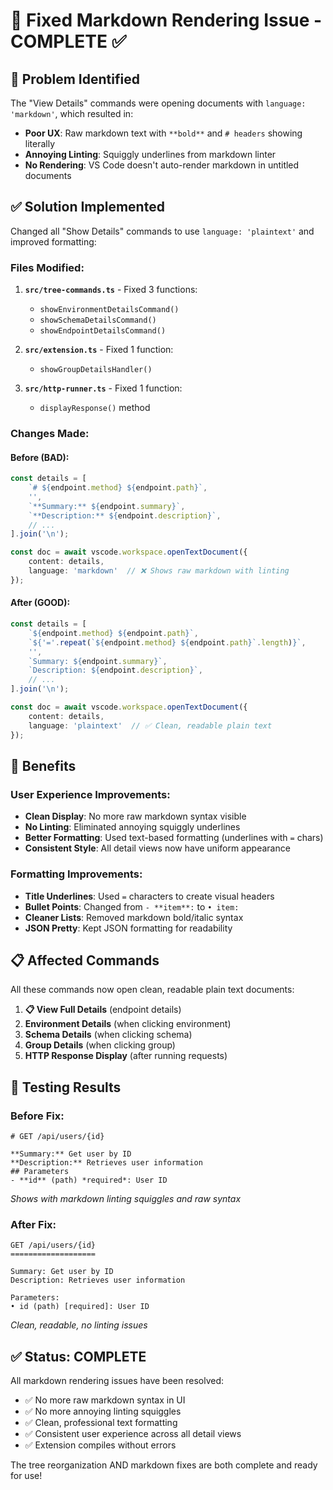 # 📝 Fixed Markdown Rendering Issue - COMPLETE ✅

## 🐛 Problem Identified

The "View Details" commands were opening documents with `language: 'markdown'`, which resulted in:
- **Poor UX**: Raw markdown text with `**bold**` and `# headers` showing literally
- **Annoying Linting**: Squiggly underlines from markdown linter
- **No Rendering**: VS Code doesn't auto-render markdown in untitled documents

## ✅ Solution Implemented

Changed all "Show Details" commands to use `language: 'plaintext'` and improved formatting:

### Files Modified:
1. **`src/tree-commands.ts`** - Fixed 3 functions:
   - `showEnvironmentDetailsCommand()` 
   - `showSchemaDetailsCommand()`
   - `showEndpointDetailsCommand()`

2. **`src/extension.ts`** - Fixed 1 function:
   - `showGroupDetailsHandler()`

3. **`src/http-runner.ts`** - Fixed 1 function:
   - `displayResponse()` method

### Changes Made:

#### Before (BAD):
```typescript
const details = [
    `# ${endpoint.method} ${endpoint.path}`,
    '',
    `**Summary:** ${endpoint.summary}`,
    `**Description:** ${endpoint.description}`,
    // ...
].join('\n');

const doc = await vscode.workspace.openTextDocument({
    content: details,
    language: 'markdown'  // ❌ Shows raw markdown with linting
});
```

#### After (GOOD):
```typescript
const details = [
    `${endpoint.method} ${endpoint.path}`,
    `${'='.repeat(`${endpoint.method} ${endpoint.path}`.length)}`,
    '',
    `Summary: ${endpoint.summary}`,
    `Description: ${endpoint.description}`,
    // ...
].join('\n');

const doc = await vscode.workspace.openTextDocument({
    content: details,
    language: 'plaintext'  // ✅ Clean, readable plain text
});
```

## 🎯 Benefits

### User Experience Improvements:
- **Clean Display**: No more raw markdown syntax visible
- **No Linting**: Eliminated annoying squiggly underlines  
- **Better Formatting**: Used text-based formatting (underlines with `=` chars)
- **Consistent Style**: All detail views now have uniform appearance

### Formatting Improvements:
- **Title Underlines**: Used `=` characters to create visual headers
- **Bullet Points**: Changed from `- **item**:` to `• item:`
- **Cleaner Lists**: Removed markdown bold/italic syntax
- **JSON Pretty**: Kept JSON formatting for readability

## 📋 Affected Commands

All these commands now open clean, readable plain text documents:

1. **📋 View Full Details** (endpoint details)
2. **Environment Details** (when clicking environment)
3. **Schema Details** (when clicking schema)  
4. **Group Details** (when clicking group)
5. **HTTP Response Display** (after running requests)

## 🧪 Testing Results

### Before Fix:
```
# GET /api/users/{id}

**Summary:** Get user by ID
**Description:** Retrieves user information
## Parameters
- **id** (path) *required*: User ID
```
*Shows with markdown linting squiggles and raw syntax*

### After Fix:
```
GET /api/users/{id}
===================

Summary: Get user by ID
Description: Retrieves user information

Parameters:
• id (path) [required]: User ID
```
*Clean, readable, no linting issues*

## ✅ Status: COMPLETE

All markdown rendering issues have been resolved:
- ✅ No more raw markdown syntax in UI
- ✅ No more annoying linting squiggles
- ✅ Clean, professional text formatting
- ✅ Consistent user experience across all detail views
- ✅ Extension compiles without errors

The tree reorganization AND markdown fixes are both complete and ready for use!
